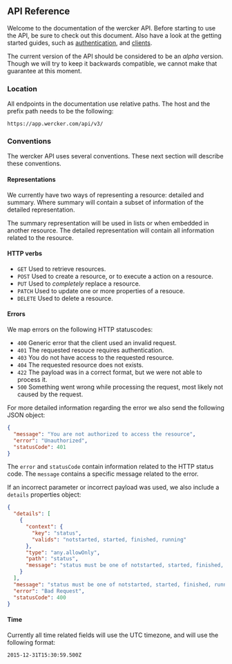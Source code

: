 ## API Reference

Welcome to the documentation of the wercker API. Before starting to use the API,
be sure to check out this document. Also have a look at the getting started
guides, such as [authentication](getting-started/authentication.html), and
[clients](getting-started/clients.html).

The current version of the API should be considered to be an _alpha_ version.
Though we will try to keep it backwards compatible, we cannot make that
guarantee at this moment.

### Location

All endpoints in the documentation use relative paths. The host and the prefix
path needs to be the following:

```
https://app.wercker.com/api/v3/
```

### Conventions

The wercker API uses several conventions. These next section will describe these
conventions.

#### Representations

We currently have two ways of representing a resource: detailed and summary.
Where summary will contain a subset of information of the detailed
representation.

The summary representation will be used in lists or when embedded in another
resource. The detailed representation will contain all information related to
the resource.

#### HTTP verbs

- `GET` Used to retrieve resources.
- `POST` Used to create a resource, or to execute a action on a resource.
- `PUT` Used to _completely_ replace a resource.
- `PATCH` Used to update one or more properties of a resouce.
- `DELETE` Used to delete a resource.

#### Errors

We map errors on the following HTTP statuscodes:

- `400` Generic error that the client used an invalid request.
- `401` The requested resouce requires authentication.
- `403` You do not have access to the requested resource.
- `404` The requested resource does not exists.
- `422` The payload was in a correct format, but we were not able to process it.
- `500` Something went wrong while processing the request, most likely not
caused by the request.

For more detailed information regarding the error we also send the following
JSON object:

```json
{
  "message": "You are not authorized to access the resource",
  "error": "Unauthorized",
  "statusCode": 401
}
```

The `error` and `statusCode` contain information related to the HTTP status
code. The `message` contains a specific message related to the error.

If an incorrect parameter or incorrect payload was used, we also include a
`details` properties object:

```json
{
  "details": [
    {
      "context": {
        "key": "status",
        "valids": "notstarted, started, finished, running"
      },
      "type": "any.allowOnly",
      "path": "status",
      "message": "status must be one of notstarted, started, finished, running"
    }
  ],
  "message": "status must be one of notstarted, started, finished, running",
  "error": "Bad Request",
  "statusCode": 400
}
```

#### Time

Currently all time related fields will use the UTC timezone, and will use the
following format:

```
2015-12-31T15:30:59.500Z
```
